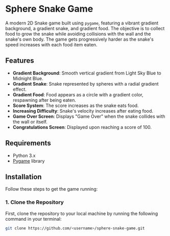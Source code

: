# Sphere Snake Game

A modern 2D Snake game built using `pygame`, featuring a vibrant gradient background, a gradient snake, and gradient food. The objective is to collect food to grow the snake while avoiding collisions with the wall and the snake's own body. The game gets progressively harder as the snake's speed increases with each food item eaten.

## Features

- **Gradient Background**: Smooth vertical gradient from Light Sky Blue to Midnight Blue.
- **Gradient Snake**: Snake represented by spheres with a radial gradient effect.
- **Gradient Food**: Food appears as a circle with a gradient color, respawning after being eaten.
- **Score System**: The score increases as the snake eats food.
- **Increasing Difficulty**: Snake's velocity increases after eating food.
- **Game Over Screen**: Displays "Game Over" when the snake collides with the wall or itself.
- **Congratulations Screen**: Displayed upon reaching a score of 100.

## Requirements

- Python 3.x
- [Pygame](https://www.pygame.org) library

## Installation

Follow these steps to get the game running:

### 1. Clone the Repository

First, clone the repository to your local machine by running the following command in your terminal:

```bash
git clone https://github.com/<username>/sphere-snake-game.git
